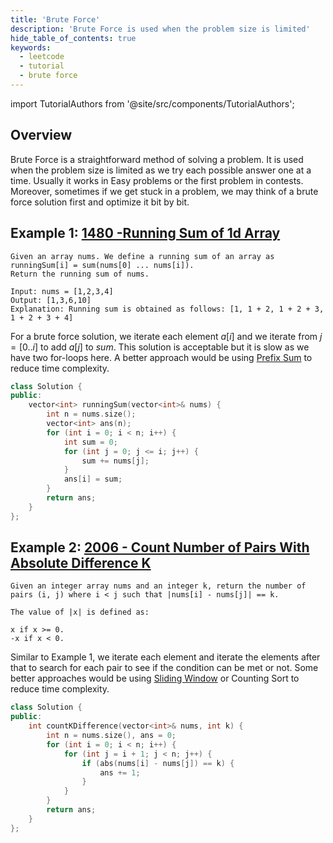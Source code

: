 ```yaml
---
title: 'Brute Force'
description: 'Brute Force is used when the problem size is limited'
hide_table_of_contents: true
keywords:
  - leetcode
  - tutorial
  - brute force
---
```


import TutorialAuthors from '@site/src/components/TutorialAuthors';

<TutorialAuthors names="@wingkwong"/>

## Overview

Brute Force is a straightforward method of solving a problem. It is used when the problem size is limited as we try each possible answer one at a time. Usually it works in Easy problems or the first problem in contests. Moreover, sometimes if we get stuck in a problem, we may think of a brute force solution first and optimize it bit by bit.

## Example 1: [1480 -Running Sum of 1d Array](https://leetcode.com/problems/running-sum-of-1d-array/)

```
Given an array nums. We define a running sum of an array as runningSum[i] = sum(nums[0] ... nums[i]).
Return the running sum of nums.

Input: nums = [1,2,3,4]
Output: [1,3,6,10]
Explanation: Running sum is obtained as follows: [1, 1 + 2, 1 + 2 + 3, 1 + 2 + 3 + 4]
```

For a brute force solution, we iterate each element $a[i]$ and we iterate from $j = [0 .. i]$ to add $a[j]$ to $sum$. This solution is acceptable but it is slow as we have two for-loops here. A better approach would be using [Prefix Sum](../basic-topics/prefix-sum) to reduce time complexity.

```cpp
class Solution {
public:
    vector<int> runningSum(vector<int>& nums) {
        int n = nums.size();
        vector<int> ans(n);
        for (int i = 0; i < n; i++) {
            int sum = 0;
            for (int j = 0; j <= i; j++) {
                sum += nums[j];
            }
            ans[i] = sum;
        }
        return ans;
    }
};
```

## Example 2: [2006 - Count Number of Pairs With Absolute Difference K](https://leetcode.com/problems/count-number-of-pairs-with-absolute-difference-k/)

```
Given an integer array nums and an integer k, return the number of pairs (i, j) where i < j such that |nums[i] - nums[j]| == k.

The value of |x| is defined as:

x if x >= 0.
-x if x < 0.
```

Similar to Example 1, we iterate each element and iterate the elements after that to search for each pair to see if the condition can be met or not. Some better approaches would be using [Sliding Window](../basic-topics/sliding-window) or Counting Sort to reduce time complexity.

```cpp
class Solution {
public:
    int countKDifference(vector<int>& nums, int k) {
        int n = nums.size(), ans = 0;
        for (int i = 0; i < n; i++) {
            for (int j = i + 1; j < n; j++) {
                if (abs(nums[i] - nums[j]) == k) {
                    ans += 1;
                }
            }
        }
        return ans;
    }
};
```
